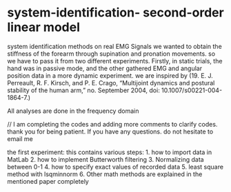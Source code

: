 # system-identification- second-order linear model 
system identification methods on real EMG Signals 
we wanted to obtain the stiffness of the forearm through supination and pronation movements. so we have to pass it from two different experiments. Firstly, in static trials, the hand was in passive mode, and the other gathered EMG and angular position data in a more dynamic experiment. we are inspired by (19.	E. J. Perreault, R. F. Kirsch, and P. E. Crago, “Multijoint dynamics and postural stability of the human arm,” no. September 2004, doi: 10.1007/s00221-004-1864-7.)

All analyses are done in the frequency domain 

// I am completing the codes and adding more comments to clarify codes. thank you for being patient. If you have any questions. do not hesitate to email me 

the first experiment: this contains various steps: 1. how to import data in MatLab 2. how to implement Butterworth filtering 3. Normalizing data between 0-1 4. how to specify exact values of recorded data
5. least square method with lsqminnorm 6. Other math methods are explained in the mentioned paper completely

